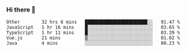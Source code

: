 ### Hi there 👋

<!--
**Hundeklemmen/Hundeklemmen** is a ✨ _special_ ✨ repository because its `README.md` (this file) appears on your GitHub profile.

Here are some ideas to get you started:

- 🔭 I’m currently working on ...
- 🌱 I’m currently learning ...
- 👯 I’m looking to collaborate on ...
- 🤔 I’m looking for help with ...
- 💬 Ask me about ...
- 📫 How to reach me: ...
- 😄 Pronouns: ...
- ⚡ Fun fact: ...
-->
<!--START_SECTION:waka-->
```text
Other        32 hrs 6 mins   ███████████████████████░░   91.47 % 
JavaScript   1 hr 16 mins    █░░░░░░░░░░░░░░░░░░░░░░░░   03.65 % 
TypeScript   1 hr 11 mins    █░░░░░░░░░░░░░░░░░░░░░░░░   03.39 % 
Vue.js       21 mins         ▒░░░░░░░░░░░░░░░░░░░░░░░░   01.02 % 
Java         4 mins          ░░░░░░░░░░░░░░░░░░░░░░░░░   00.23 % 
```
<!--END_SECTION:waka-->
